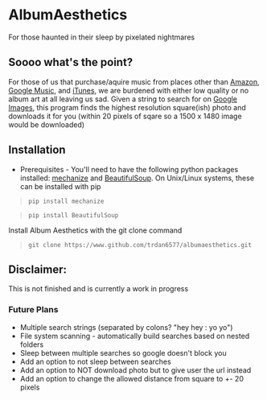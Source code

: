 # AlbumAesthetics
For those haunted in their sleep by pixelated nightmares

## Soooo what's the point?
For those of us that purchase/aquire music from places other than
[Amazon](http://www.amazon.com/MP3-Music-Download/b/ref=nav_shopall_dmusic?ie=UTF8&node=163856011),
[Google Music](https://music.google.com), and [iTunes](http://www.apple.com/itunes/),
we are burdened with either low quality or no album art at all leaving us sad. Given a string
to search for on [Google Images](https://images.google.com), this program finds the highest
resolution square(ish) photo and downloads it for you (within 20 pixels of sqare so a 1500 x 1480
image would be downloaded)

## Installation
* Prerequisites - You'll need to have the following python packages installed:
[mechanize](http://wwwsearch.sourceforge.net/mechanize/) and
[BeautifulSoup](http://www.crummy.com/software/BeautifulSoup/). On Unix/Linux systems, these can be
installed with pip

> `pip install mechanize`

> `pip install BeautifulSoup`

Install Album Aesthetics with the git clone command

> `git clone https://www.github.com/trdan6577/albumaesthetics.git`

## Disclaimer:
This is not finished and is currently a work in progress

### Future Plans
* Multiple search strings (separated by colons? "hey hey : yo yo")
* File system scanning - automatically build searches based on nested folders
* Sleep between multiple searches so google doesn't block you
* Add an option to not sleep between searches
* Add an option to NOT download photo but to give user the url instead
* Add an option to change the allowed distance from square to +- 20 pixels
